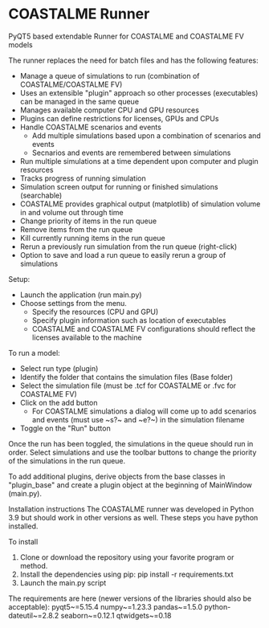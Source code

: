 # COASTALME Runner

PyQT5 based extendable Runner for COASTALME and COASTALME FV models

The runner replaces the need for batch files and has the following features:
- Manage a queue of simulations to run (combination of COASTALME/COASTALME FV)
- Uses an extensible "plugin" approach so other processes (executables) can be managed in the same queue
- Manages available computer CPU and GPU resources
- Plugins can define restrictions for licenses, GPUs and CPUs
- Handle COASTALME scenarios and events
  - Add multiple simulations based upon a combination of scenarios and events
  - Secnarios and events are remembered between simulations
- Run multiple simulations at a time dependent upon computer and plugin resources
- Tracks progress of running simulation
- Simulation screen output for running or finished simulations (searchable)
- COASTALME provides graphical output (matplotlib) of simulation volume in and volume out through time
- Change priority of items in the run queue
- Remove items from the run queue
- Kill currently running items in the run queue
- Rerun a previously run simulation from the run queue (right-click)
- Option to save and load a run queue to easily rerun a group of simulations

Setup:
- Launch the application (run main.py)
- Choose settings from the menu.
  - Specify the resources (CPU and GPU)
  - Specify plugin information such as location of executables
  - COASTALME and COASTALME FV configurations should reflect the licenses available to the machine

To run a model:
- Select run type (plugin)
- Identify the folder that contains the simulation files (Base folder)
- Select the simulation file (must be .tcf for COASTALME or .fvc for COASTALME FV)
- Click on the add button
  - For COASTALME simulations a dialog will come up to add scenarios and events (must use ~s?~ and ~e?~) in the simulation filename
- Toggle on the "Run" button

Once the run has been toggled, the simulations in the queue should run in order. Select simulations and use the toolbar buttons to change the priority of the simulations in the run queue. 

To add additional plugins, derive objects from the base classes in "plugin_base" and create a plugin object at the beginning of MainWindow (main.py).

Installation instructions
The COASTALME runner was developed in Python 3.9 but should work in other versions as well. These steps you have python installed.

To install
1. Clone or download the repository using your favorite program or method.
2. Install the dependencies using pip: pip install -r requirements.txt
3. Launch the main.py script

The requirements are here (newer versions of the libraries should also be acceptable):
pyqt5~=5.15.4
numpy~=1.23.3
pandas~=1.5.0
python-dateutil~=2.8.2
seaborn~=0.12.1
qtwidgets~=0.18